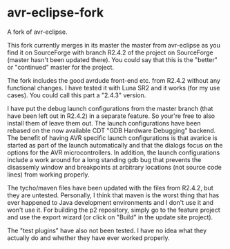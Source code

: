 # avr-eclipse-fork
A fork of avr-eclipse.

This fork currently merges in its master the master from avr-eclipse as you find it on SourceForge
with branch R2.4.2 of the project on SourceForge (master hasn't been updated there). You could say 
that this is the "better" or "continued" master for the project.

The fork includes the good avrdude front-end etc. from R2.4.2 without any functional changes. I have
tested it with Luna SR2 and it works (for my use cases). You could call this part a "2.4.3"
version.

I have put the debug launch configurations from the master branch (that have been left out 
in R2.4.2) in a separate feature. So your're free to also install them of leave them out.
The launch configurations have been rebased on the now available CDT "GDB Hardware Debugging" backend. 
The benefit of having AVR specific launch configurations is that avarice is started as part of the 
launch automatically and that the dialogs focus on the options for the AVR microcontrollers. 
In addition, the launch configurations include a work around for a long standing gdb bug 
that prevents the disassemly window and breakpoints at arbitrary locations (not source code lines) 
from working properly.

The tycho/maven files have been updated with the files from R2.4.2, but they are untested. Personally, 
I think that maven is the worst thing that has ever happened to Java development environments and I don't
use it and won't use it. For building the p2 repository, simply go to the feature project and use
the export wizard (or click on "Build" in the update site project).

The "test plugins" have also not been tested. I have no idea what they actually do and whether they have
ever worked properly.
